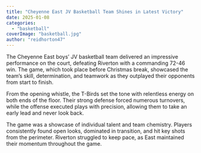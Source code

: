 ```yaml
---
title: "Cheyenne East JV Basketball Team Shines in Latest Victory"
date: 2025-01-08
categories: 
  - "basketball"
coverImage: "basketball.jpg"
author: "reidhorton47"
---
```


The Cheyenne East boys’ JV basketball team delivered an impressive performance on the court, defeating Riverton with a commanding 72-46 win. The game, which took place before Christmas break, showcased the team’s skill, determination, and teamwork as they outplayed their opponents from start to finish.

From the opening whistle, the T-Birds set the tone with relentless energy on both ends of the floor. Their strong defense forced numerous turnovers, while the offense executed plays with precision, allowing them to take an early lead and never look back.

The game was a showcase of individual talent and team chemistry. Players consistently found open looks, dominated in transition, and hit key shots from the perimeter. Riverton struggled to keep pace, as East maintained their momentum throughout the game.
